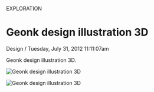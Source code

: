<p class="type">EXPLORATION</p>

# Geonk design illustration 3D

<p class="meta">Design  /  Tuesday, July 31, 2012 11:11:07am</p>

Geonk design illustration 3D.

![Geonk design illustration 3D](https://farooq-agent.web.app/assets/images/works/details/26-geonk-design-illustration-3d/i90.png)

![Geonk design illustration 3D](https://farooq-agent.web.app/assets/images/works/large/W8qF7pzj_work_image.png)
